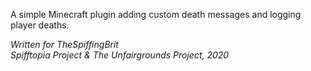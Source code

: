 A simple Minecraft plugin adding custom death messages and logging player deaths.

*Written for TheSpiffingBrit*  
*Spifftopia Project & The Unfairgrounds Project, 2020*
